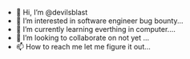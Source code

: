 - 👋 Hi, I’m @devilsblast
- 👀 I’m interested in software engineer bug bounty...
- 🌱 I’m currently learning  everthing in computer....
- 💞️ I’m looking to collaborate on not yet  ...
- 📫 How to reach me let me figure it out...

<!---
devilsblast/devilsblast is a ✨ special ✨ repository because its `README.md` (this file) appears on your GitHub profile.
You can click the Preview link to take a look at your changes.
--->

